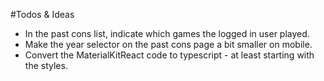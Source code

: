#Todos & Ideas

* In the past cons list, indicate which games the logged in user played.
* Make the year selector on the past cons page a bit smaller on mobile.
* Convert the MaterialKitReact code to typescript - at least starting with the styles.
